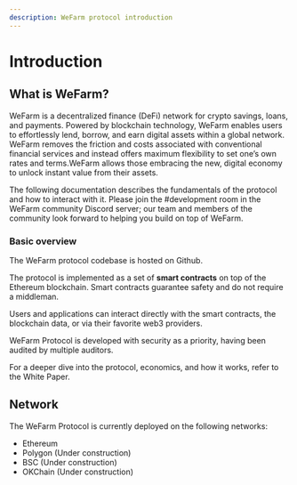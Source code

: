 ```yaml
---
description: WeFarm protocol introduction
---
```

# Introduction

## What is WeFarm?

WeFarm is a decentralized finance (DeFi) network for crypto savings, loans, and payments. Powered by blockchain technology, WeFarm enables users to effortlessly lend, borrow, and earn digital assets within a global network. WeFarm removes the friction and costs associated with conventional financial services and instead offers maximum flexibility to set one’s own rates and terms.WeFarm allows those embracing the new, digital economy to unlock instant value from their assets.

The following documentation describes the fundamentals of the protocol and how to interact with it. Please join the #development room in the WeFarm community Discord server; our team and members of the community look forward to helping you build on top of WeFarm.

### Basic overview

The WeFarm protocol codebase is hosted on Github.

The protocol is implemented as a set of **smart contracts** on top of the Ethereum blockchain. Smart contracts guarantee safety and do not require a middleman. 

Users and applications can interact directly with the smart contracts, the blockchain data, or via their favorite web3 providers.

WeFarm Protocol is developed with security as a priority, having been audited by multiple auditors.

For a deeper dive into the protocol, economics, and how it works, refer to the White Paper.

## Network

The WeFarm Protocol is currently deployed on the following networks:

* Ethereum
* Polygon (Under construction)
* BSC (Under construction)
* OKChain (Under construction)
